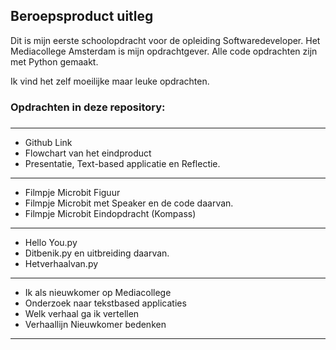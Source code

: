 ## Beroepsproduct uitleg

Dit is mijn eerste schoolopdracht voor de opleiding Softwaredeveloper. 
Het Mediacollege Amsterdam is mijn opdrachtgever. Alle code opdrachten zijn met Python gemaakt.

Ik vind het zelf moeilijke maar leuke opdrachten. 

### Opdrachten in deze repository:
###
----------------------------------
 - Github Link 
 - Flowchart van het eindproduct
 - Presentatie, Text-based applicatie en Reflectie. 
 ---------------------------------
 - Filmpje Microbit Figuur
 - Filmpje Microbit met Speaker en de code daarvan. 
 - Filmpje Microbit Eindopdracht (Kompass)
 ---------------------------------
 - Hello You.py 
 - Ditbenik.py en uitbreiding daarvan. 
 - Hetverhaalvan.py
 ---------------------------------
 - Ik als nieuwkomer op Mediacollege
 - Onderzoek naar tekstbased applicaties
 - Welk verhaal ga ik vertellen
 - Verhaallijn Nieuwkomer bedenken
 ---------------------------------